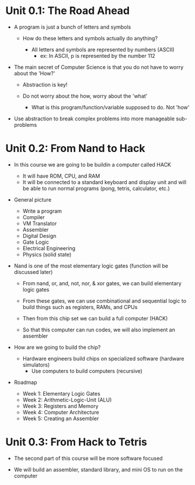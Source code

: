 # Unit 0.1: The Road Ahead 

* A program is just a bunch of letters and symbols 
    - How do these letters and symbols actually do anything?

        - All letters and symbols are represented by numbers (ASCII)
            * ex: In ASCII, p is represented by the number 112


* The main secret of Computer Science is that you do not have to worry about the 'How?'
    - Abstraction is key!

    - Do not worry about the how, worry about the 'what'

        - What is this program/function/variable supposed to do. Not 'how'


* Use abstraction to break complex problems into more manageable sub-problems




# Unit 0.2: From Nand to Hack

* In this course we are going to be buildin a computer called HACK
    - It will have ROM, CPU, and RAM
    - It will be connected to a standard keyboard and display unit and will be able
      to run normal programs (pong, tetris, calculator, etc.)


* General picture 
    - Write a program
    - Compiler 
    - VM Translator 
    - Assembler 
    - Digital Design 
    - Gate Logic 
    - Electrical Engineering
    - Physics (solid state)
    


* Nand is one of the most elementary logic gates (function will be discussed later)
    - From nand, or, and, not, nor, & xor gates, we can build elementary logic gates
    - From these gates, we can use combinational and sequential logic to build
      things such as registers, RAMs, and CPUs

    - Then from this chip set we can build a full computer (HACK)

    - So that this computer can run codes, we will also implement an assembler



* How are we going to build the chip?
    - Hardware engineers build chips on specialized software (hardware simulators)
        - Use computers to build computers (recursive)


* Roadmap 
    - Week 1: Elementary Logic Gates
    - Week 2: Arithmetic-Logic-Unit (ALU)
    - Week 3: Registers and Memory
    - Week 4: Computer Architecture 
    - Week 5: Creating an Assembler



# Unit 0.3: From Hack to Tetris 

* The second part of this course will be more software focused 

* We will build an assembler, standard library, and mini OS to run on the computer











